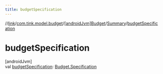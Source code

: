 ```yaml
---
title: budgetSpecification
---
```

//[link](../../../../index.html)/[com.tink.model.budget](../../index.html)/[[androidJvm]Budget](../index.html)/[Summary](index.html)/[budgetSpecification](budget-specification.html)



# budgetSpecification



[androidJvm]\
val [budgetSpecification](budget-specification.html): [Budget.Specification](../-specification/index.html)




